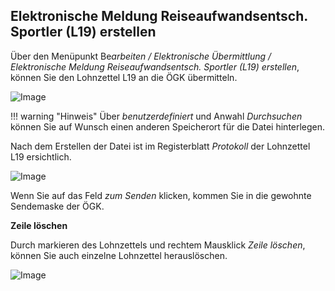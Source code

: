 ## Elektronische Meldung Reiseaufwandsentsch. Sportler (L19) erstellen

Über den Menüpunkt Be*arbeiten / Elektronische Übermittlung / Elektronische Meldung Reiseaufwandsentsch. Sportler (L19) erstellen*, können Sie den Lohnzettel L19 an die ÖGK übermitteln.

![Image](<img/image191.png>)

!!! warning "Hinweis"
    Über *benutzerdefiniert* und Anwahl *Durchsuchen* können Sie auf Wunsch einen anderen Speicherort für die Datei hinterlegen.

Nach dem Erstellen der Datei ist im Registerblatt *Protokoll* der Lohnzettel L19 ersichtlich.

![Image](<img/image192.png>)

Wenn Sie auf das Feld *zum Senden* klicken, kommen Sie in die gewohnte Sendemaske der ÖGK.

**Zeile löschen**

<span id="_Ref66279344" class="anchor"></span>Durch markieren des Lohnzettels und rechtem Mausklick *Zeile löschen*, können Sie auch einzelne Lohnzettel herauslöschen.

![Image](<img/image193.png>)